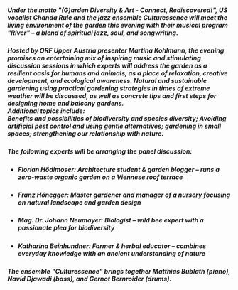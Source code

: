 ##### Under the motto "(G)arden Diversity & Art - Connect, Rediscovered!", US vocalist **Chanda Rule** and the jazz ensemble **Culturessence** will meet the living environment of the garden this evening with their musical program "River" – a blend of spiritual jazz, soul, and songwriting.

##### Hosted by ORF Upper Austria presenter **Martina Kohlmann**, the evening promises an entertaining mix of inspiring music and stimulating discussion sessions in which experts will address the garden as a resilient oasis for humans and animals, as a place of relaxation, creative development, and ecological awareness. Natural and sustainable gardening using practical gardening strategies in times of extreme weather will be discussed, as well as concrete tips and first steps for designing home and balcony gardens. <br>Additional topics include:<br>Benefits and possibilities of biodiversity and species diversity; Avoiding artificial pest control and using gentle alternatives; gardening in small spaces; strengthening our relationship with nature.

##### The following experts will be arranging the panel discussion:
- ##### **Florian Hödlmoser**: Architecture student & garden blogger – runs a zero-waste organic garden on a Viennese roof terrace
- ##### **Franz Hönegger**: Master gardener and manager of a nursery focusing on natural landscape and garden design
- ##### **Mag. Dr. Johann Neumayer**: Biologist – wild bee expert with a passionate plea for biodiversity
- ##### **Katharina Beinhundner**: Farmer & herbal educator – combines everyday knowledge with an ancient understanding of nature

##### The ensemble "Culturessence" brings together **Matthias Bublath** (piano), **Navid Djawadi** (bass), and **Gernot Bernroider** (drums).